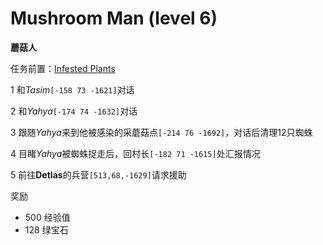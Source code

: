 # Mushroom Man (level 6)
**蘑菇人**

任务前置：[Infested Plants](/quests/lvl1-10/level%204%20-%20Infested%20Plants.html)

1 和*Tasim*`[-158 73 -1621]`对话

2 和*Yahya*`[-174 74 -1632]`对话

3 跟随*Yahya*来到他被感染的采蘑菇点`[-214 76 -1692]`，对话后清理12只蜘蛛

4 目睹*Yahya*被蜘蛛捉走后，回村长`[-182 71 -1615]`处汇报情况

5 前往**Detlas**的兵营`[513,68,-1629]`请求援助

奖励

+ 500 经验值 
+ 128 绿宝石